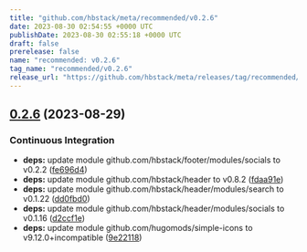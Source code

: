 ```yaml
---
title: "github.com/hbstack/meta/recommended/v0.2.6"
date: 2023-08-30 02:54:55 +0000 UTC
publishDate: 2023-08-30 02:55:18 +0000 UTC
draft: false
prerelease: false
name: "recommended: v0.2.6"
tag_name: "recommended/v0.2.6"
release_url: "https://github.com/hbstack/meta/releases/tag/recommended/v0.2.6"
---
```


## [0.2.6](https://github.com/hbstack/meta/compare/recommended/v0.2.5...recommended/v0.2.6) (2023-08-29)


### Continuous Integration

* **deps:** update module github.com/hbstack/footer/modules/socials to v0.2.2 ([fe696d4](https://github.com/hbstack/meta/commit/fe696d46fceecc45ca055fe38f61916dd443ecde))
* **deps:** update module github.com/hbstack/header to v0.8.2 ([fdaa91e](https://github.com/hbstack/meta/commit/fdaa91ecfff40bf6c3cc68a8f200e31d0d9e2499))
* **deps:** update module github.com/hbstack/header/modules/search to v0.1.22 ([dd0fbd0](https://github.com/hbstack/meta/commit/dd0fbd0d1131026065bed5a235265b656c2a2325))
* **deps:** update module github.com/hbstack/header/modules/socials to v0.1.16 ([d2ccf1e](https://github.com/hbstack/meta/commit/d2ccf1ea4a6813fcb55976fa14a4979afb3335d7))
* **deps:** update module github.com/hugomods/simple-icons to v9.12.0+incompatible ([9e22118](https://github.com/hbstack/meta/commit/9e22118ba2dfebd7ee7f9f018ace34d12595af30))
